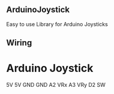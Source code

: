## ArduinoJoystick
Easy to use Library for Arduino Joysticks

## Wiring
# Arduino         Joystick
  5V              5V
  GND             GND
  A2              VRx
  A3              VRy
  D2              SW
  
  
